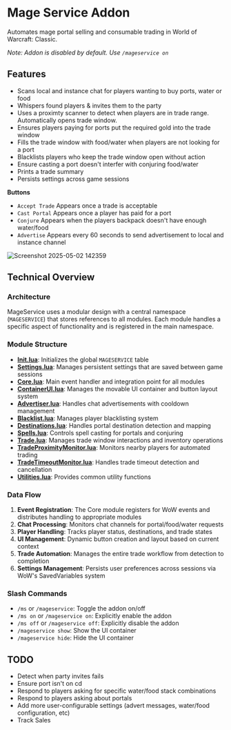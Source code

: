 # Mage Service Addon

Automates mage portal selling and consumable trading in World of Warcraft: Classic.

_Note: Addon is disabled by default. Use `/mageservice on`_

## Features

- Scans local and instance chat for players wanting to buy ports, water or food
- Whispers found players & invites them to the party
- Uses a proximty scanner to detect when players are in trade range. Automatically opens trade window.
- Ensures players paying for ports put the required gold into the trade window
- Fills the trade window with food/water when players are not looking for a port
- Blacklists players who keep the trade window open without action
- Ensure casting a port doesn't interfer with conjuring food/water
- Prints a trade summary
- Persists settings across game sessions

**Buttons**
- `Accept Trade` Appears once a trade is acceptable
- `Cast Portal` Appears once a player has paid for a port
- `Conjure` Appears when the players backpack doesn't have enough water/food
- `Advertise` Appears every 60 seconds to send advertisement to local and instance channel

![Screenshot 2025-05-02 142359](https://github.com/user-attachments/assets/f82609e9-f5e2-4944-b97f-cdc3487ba849)

## Technical Overview

### Architecture

MageService uses a modular design with a central namespace (`MAGESERVICE`) that stores references to all modules. Each module handles a specific aspect of functionality and is registered in the main namespace.

### Module Structure

- **[Init.lua](Init.lua)**: Initializes the global `MAGESERVICE` table
- **[Settings.lua](Settings.lua)**: Manages persistent settings that are saved between game sessions
- **[Core.lua](Core.lua)**: Main event handler and integration point for all modules
- **[ContainerUI.lua](ContainerUI.lua)**: Manages the movable UI container and button layout system
- **[Advertiser.lua](Advertiser.lua)**: Handles chat advertisements with cooldown management
- **[Blacklist.lua](Blacklist.lua)**: Manages player blacklisting system
- **[Destinations.lua](Destinations.lua)**: Handles portal destination detection and mapping
- **[Spells.lua](Spells.lua)**: Controls spell casting for portals and conjuring
- **[Trade.lua](Trade.lua)**: Manages trade window interactions and inventory operations
- **[TradeProximityMonitor.lua](TradeProximityMonitor.lua)**: Monitors nearby players for automated trading
- **[TradeTimeoutMonitor.lua](TradeTimeoutMonitor.lua)**: Handles trade timeout detection and cancellation
- **[Utilities.lua](Utilities.lua)**: Provides common utility functions

### Data Flow

1. **Event Registration**: The Core module registers for WoW events and distributes handling to appropriate modules
2. **Chat Processing**: Monitors chat channels for portal/food/water requests
3. **Player Handling**: Tracks player status, destinations, and trade states
4. **UI Management**: Dynamic button creation and layout based on current context
5. **Trade Automation**: Manages the entire trade workflow from detection to completion
6. **Settings Management**: Persists user preferences across sessions via WoW's SavedVariables system

### Slash Commands

- `/ms` or `/mageservice`: Toggle the addon on/off
- `/ms on` or `/mageservice on`: Explicitly enable the addon
- `/ms off` or `/mageservice off`: Explicitly disable the addon
- `/mageservice show`: Show the UI container
- `/mageservice hide`: Hide the UI container

## TODO

- Detect when party invites fails
- Ensure port isn't on cd
- Respond to players asking for specific water/food stack combinations
- Respond to players asking about portals
- Add more user-configurable settings (advert messages, water/food configuration, etc)
- Track Sales
